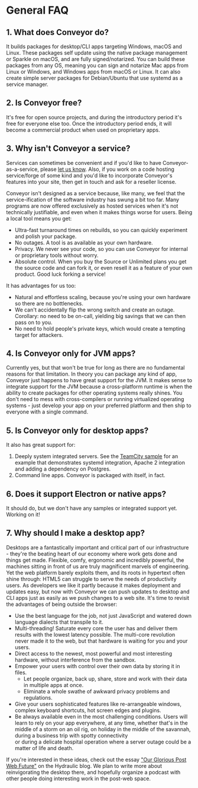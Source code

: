 # General FAQ

## 1. What does Conveyor do?

It builds packages for desktop/CLI apps targeting Windows, macOS and Linux. These packages self update using the native package management
or Sparkle on macOS, and are fully signed/notarized. You can build these packages from any OS, meaning you can sign and notarize Mac
apps from Linux or Windows, and Windows apps from macOS or Linux. It can also create simple server packages for Debian/Ubuntu that use
systemd as a service manager.

## 2. Is Conveyor free?

It's free for open source projects, and during the introductory period it's free for everyone else too. Once the introductory period ends,
it will become a commercial product when used on proprietary apps.

## 3. Why isn't Conveyor a service?

Services can sometimes be convenient and if you'd like to have Conveyor-as-a-service, please [let us know](mailto:contact@hydraulic.software). 
Also, if you work on a code hosting service/forge of some kind and you'd like to incorporate Conveyor's features into your site,
then get in touch and ask for a reseller license.

Conveyor isn't designed as a service because, like many, we feel that the service-ification of the software industry has swung a bit too far. 
Many programs are now offered exclusively as hosted services when it's not technically justifiable, and even when it makes things worse for
users. Being a local tool means you get:

* Ultra-fast turnaround times on rebuilds, so you can quickly experiment and polish your package.
* No outages. A tool is as available as your own hardware.
* Privacy. We never see your code, so you can use Conveyor for internal or proprietary tools without worry.
* Absolute control. When you buy the Source or Unlimited plans you get the source code and can fork it, or even resell it as a feature of your own product. Good luck forking a service!

It has advantages for us too:

* Natural and effortless scaling, because you're using your own hardware so there are no bottlenecks.
* We can't accidentally flip the wrong switch and create an outage. Corollary: no need to be on-call, yielding big savings that we can then
  pass on to you.
* No need to hold people's private keys, which would create a tempting target for attackers.

## 4. Is Conveyor only for JVM apps?

Currently yes, but that won't be true for long as there are no fundamental reasons for that limitation. In theory you can package any kind of app, Conveyor just happens to have great support for the JVM. It makes sense to integrate support for
the JVM because a cross-platform runtime is when the ability to create packages for other operating systems really shines. You don't need to
mess with cross-compilers or running virtualized operating systems - just develop your app on your preferred platform and then ship to
everyone with a single command.

## 5. Is Conveyor only for desktop apps?

It also has great support for:

1. Deeply system integrated servers. See the [TeamCity sample](../samples/teamcity.md) for an example that demonstrates systemd integration,
   Apache 2 integration and adding a dependency on Postgres.
2. Command line apps. Conveyor is packaged with itself, in fact.

## 6. Does it support Electron or native apps?

It should do, but we don't have any samples or integrated support yet. Working on it!

## 7. Why should I make a desktop app?  

Desktops are a fantastically important and critical part of our infrastructure - they're the beating heart of our economy where work gets
done and things get made. Flexible, comfy, ergonomic and incredibly powerful, the machines sitting in front of us are truly magnificent
marvels of engineering. Yet the web platform barely exploits them, and its roots in hypertext often shine through: HTML5 can struggle to
serve the needs of productivity users. As developers we like it partly because it makes deployment and updates easy, but now with Conveyor
we can push updates to desktop and CLI apps just as easily as we push changes to a web site. It's time to revisit the advantages of being
outside the browser:

* Use the best language for the job, not just JavaScript and watered down language dialects that transpile to it.
* Multi-threading! Saturate every core the user has and deliver them results with the lowest latency possible. The multi-core revolution  
  never made it to the web, but that hardware is waiting for you and your users.
* Direct access to the newest, most powerful and most interesting hardware, without interference from the sandbox.
* Empower your users with control over their own data by storing it in files. 
    * Let people organize, back up, share, store and work with their data in multiple apps at once.
    * Eliminate a whole swathe of awkward privacy problems and regulations.
* Give your users sophisticated features like re-arrangeable windows, complex keyboard shortcuts, hot screen edges and plugins.
* Be always available even in the most challenging conditions. Users will learn to rely on your app everywhere, at any time, whether
  that's in the middle of a storm on an oil rig, on holiday in the middle of the savannah, during a business trip with spotty connectivity  
  or during a delicate hospital operation where a server outage could be a matter of life and death.

If you're interested in these ideas, check out the essay ["Our Glorious Post Web Future"](https://www.hydraulic.software/blog/2-our-glorious-post-web-future.html)
on the Hydraulic blog. We plan to write more about reinvigorating the desktop there, and hopefully organize a podcast with other people doing
interesting work in the post-web space.
